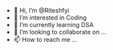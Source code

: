 - 👋 Hi, I’m @Riteshfyi
- 👀 I’m interested in Coding
- 🌱 I’m currently learning DSA
- 💞️ I’m looking to collaborate on ...
- 📫 How to reach me ...

<!---
Riteshfyi/Riteshfyi is a ✨ special ✨ repository because its `README.md` (this file) appears on your GitHub profile.
You can click the Preview link to take a look at your changes.
--->
